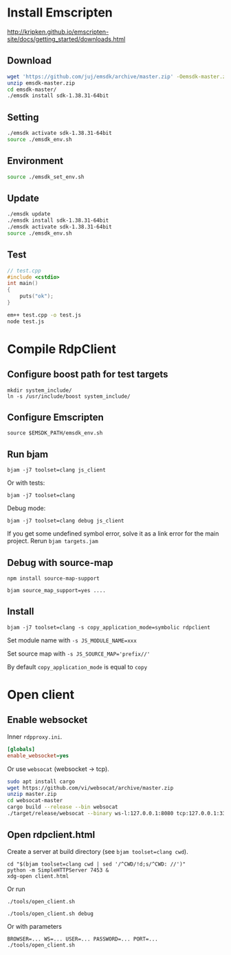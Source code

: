 # Install Emscripten

http://kripken.github.io/emscripten-site/docs/getting_started/downloads.html

## Download

```bash
wget 'https://github.com/juj/emsdk/archive/master.zip' -Oemsdk-master.zip
unzip emsdk-master.zip
cd emsdk-master/
./emsdk install sdk-1.38.31-64bit
```

## Setting

```bash
./emsdk activate sdk-1.38.31-64bit
source ./emsdk_env.sh
```

## Environment

```bash
source ./emsdk_set_env.sh
```

## Update

```bash
./emsdk update
./emsdk install sdk-1.38.31-64bit
./emsdk activate sdk-1.38.31-64bit
source ./emsdk_env.sh
```

## Test

```cpp
// test.cpp
#include <cstdio>
int main()
{
    puts("ok");
}
```

```bash
em++ test.cpp -o test.js
node test.js
```


# Compile RdpClient

## Configure boost path for test targets

    mkdir system_include/
    ln -s /usr/include/boost system_include/

## Configure Emscripten

    source $EMSDK_PATH/emsdk_env.sh


## Run bjam

    bjam -j7 toolset=clang js_client

Or with tests:

    bjam -j7 toolset=clang

Debug mode:

    bjam -j7 toolset=clang debug js_client

If you get some undefined symbol error, solve it as a link error for the main
project. Rerun `bjam targets.jam`

## Debug with source-map

    npm install source-map-support

    bjam source_map_support=yes ....


## Install

    bjam -j7 toolset=clang -s copy_application_mode=symbolic rdpclient

Set module name with `-s JS_MODULE_NAME=xxx`

Set source map with `-s JS_SOURCE_MAP='prefix//'`

By default `copy_application_mode` is equal to `copy`


# Open client

## Enable websocket

Inner `rdpproxy.ini`.

```ini
[globals]
enable_websocket=yes
```

Or use `websocat` (websocket -> tcp).

```bash
sudo apt install cargo
wget https://github.com/vi/websocat/archive/master.zip
unzip master.zip
cd websocat-master
cargo build --release --bin websocat
./target/release/websocat --binary ws-l:127.0.0.1:8080 tcp:127.0.0.1:3389
```

## Open rdpclient.html

Create a server at build directory (see `bjam toolset=clang cwd`).

    cd "$(bjam toolset=clang cwd | sed '/^CWD/!d;s/^CWD: //')"
    python -m SimpleHTTPServer 7453 &
    xdg-open client.html

Or run

    ./tools/open_client.sh

    ./tools/open_client.sh debug

Or with parameters

    BROWSER=... WS=... USER=... PASSWORD=... PORT=... ./tools/open_client.sh
